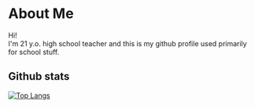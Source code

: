 # About Me <br />
Hi! <br />
I'm 21 y.o. high school teacher and this is my github profile used primarily for school stuff. <br />

## Github stats <br />
[![Top Langs](https://github-readme-stats.vercel.app/api/top-langs/?username=hajekvdf&layout=compact&theme=darcula&hide_border=true&bg_color=180,3D2216,6e3117&title_color=f1f1f1)](https://github.com/anuraghazra/github-readme-stats)
